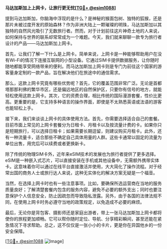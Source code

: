 **马达加斯加上上网卡，让旅行更无忧[[TG💪+ @esim1088](https://t.me/s/esim1088)]**

提到马达加斯加，你脑海中浮现的是什么？是神秘的猴面包树、独特的狐猴，还是那片未被过度开发的原始森林？作为非洲大陆上一颗璀璨的明珠，马达加斯加以其独特的自然风光吸引了无数旅行者。然而，对于计划前往这片神奇土地的人来说，如何保持与世界的联系却常常成为一个难题。今天，我们就来聊聊一款专为旅行者设计的产品——马达加斯加上网卡。

首先，让我们了解一下什么是上网卡。简单来说，上网卡是一种能够帮助用户在没有Wi-Fi的情况下连接互联网的小型设备。它通过SIM卡提供数据服务，让你随时随地都能享受网络带来的便利。而马达加斯加上网卡则是专门为前往这个国家的游客量身定制的一款产品，旨在解决他们在旅途中的通信需求。

那么，这款上网卡究竟有哪些优势呢？首先，它的覆盖范围非常广泛。无论是首都塔那那利佛的繁华市区，还是偏远地区的自然保护区，只要你有信号的地方，就能轻松使用这款上网卡。其次，它的资费合理，相比传统的国际漫游套餐，性价比更高。更重要的是，它支持多种语言的操作界面，即使是不太熟悉英语或法语的游客也能轻松上手。

接下来，我们来谈谈上网卡的具体使用方法。首先，你需要选择适合自己的套餐。目前市面上常见的上网卡套餐分为日租卡、月租卡以及按流量计费的卡。如果你只是短期旅行，可以选择日租卡；如果需要长期逗留，则建议购买月租卡。此外，还有一种流量卡，适合那些不确定自己具体用量的人群。这些卡通常以固定的流量为单位出售，用完后可以续费或者更换新卡。

除了传统的物理SIM卡外，近年来eSIM技术的发展也为旅行者提供了更多选择。eSIM是一种嵌入式芯片，可以直接安装在手机或其他设备中，无需额外携带实体卡。这意味着你可以通过在线平台直接激活并使用，大大简化了操作流程。对于经常出国的商务人士或旅行达人来说，这种无实体化的解决方案无疑是一个福音。

当然，在选择上网卡时也有一些注意事项。比如，要确保所选运营商在当地的服务质量良好；了解清楚套餐内包含的服务内容，避免不必要的额外支出；同时也要注意保护个人信息安全，防止因疏忽而导致隐私泄露。另外，由于各国的法律法规不同，在使用上网卡时务必遵守当地的政策规定，以免造成不必要的麻烦。

最后，无论你是背包客、摄影师还是家庭出游者，带上一张马达加斯加上网卡都将使你的旅程更加顺畅。它可以帮你随时定位、导航、分享精彩瞬间，甚至还能在紧急情况下寻求帮助。总之，这不仅仅是一张小小的卡片，更是你在异国他乡的一份安全保障。

[[TG💪+ @esim1088](https://t.me/s/esim1088) ![Image](https://i.postimg.cc/4NQfJmqS/Snipaste-2025-05-13-00-14-12.png)]